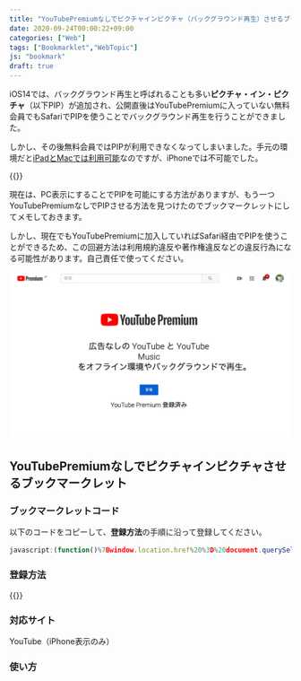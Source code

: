 ```yaml
---
title: "YouTubePremiumなしでピクチャインピクチャ（バックグラウンド再生）させるブックマークレットを作ってみた"
date: 2020-09-24T00:00:22+09:00
categories: ["Web"]
tags: ["Bookmarklet","WebTopic"]
js: "bookmark"
draft: true
---
```


iOS14では、バックグラウンド再生と呼ばれることも多い<b>ピクチャ・イン・ピクチャ</b>（以下PIP）が追加され、公開直後はYouTubePremiumに入っていない無料会員でもSafariでPIPを使うことでバックグラウンド再生を行うことができました。

しかし、その後無料会員ではPIPが利用できなくなってしまいました。手元の環境だと[iPadとMacでは利用可能](https://twitter.com/Y20010920T/status/1307291157710266370)なのですが、iPhoneでは不可能でした。

{{<blogcard url="https://japanese.engadget.com/ios14-youtube-pip-103045237.html">}}

現在は、PC表示にすることでPIPを可能にする方法がありますが、もう一つYouTubePremiumなしでPIPさせる方法を見つけたのでブックマークレットにしてメモしておきます。

しかし、現在でもYouTubePremiumに加入していればSafari経由でPIPを使うことができるため、この回避方法は利用規約違反や著作権違反などの違反行為になる可能性があります。自己責任で使ってください。

![](../../../images/youtube-premium-2001y.jpg)

## YouTubePremiumなしでピクチャインピクチャさせるブックマークレット

### ブックマークレットコード

以下のコードをコピーして、<b>登録方法</b>の手順に沿って登録してください。

```js
javascript:(function()%7Bwindow.location.href%20%3D%20document.querySelector('video').src%7D)()
```

### 登録方法

{{<blogcard url="https://2001y.me">}}

### 対応サイト

YouTube（iPhone表示のみ）

### 使い方

